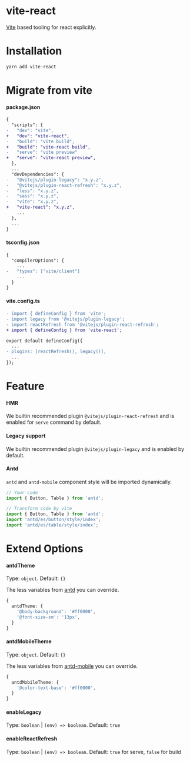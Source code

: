 # vite-react

[Vite](https://github.com/vitejs/vite) based tooling for react explicitly.

# Installation
```bash
yarn add vite-react
```

# Migrate from vite
#### package.json
```diff
{
  "scripts": {
-   "dev": "vite",
+   "dev": "vite-react",
-   "build": "vite build",
+   "build": "vite-react build",
-   "serve": "vite preview"
+   "serve": "vite-react preview",
  },
  ...
  "devDependencies": {
-   "@vitejs/plugin-legacy": "x.y.z",
-   "@vitejs/plugin-react-refresh": "x.y.z",
-   "less": "x.y.z",
-   "sass": "x.y.z",
-   "vite": "x.y.z",
+   "vite-react": "x.y.z",
    ...
  },
  ...
}
```

#### tsconfig.json
```diff
{
  "compilerOptions": {
    ...
-   "types": ["vite/client"]
    ...
  }
}
```

#### vite.config.ts
```diff
- import { defineConfig } from 'vite';
- import legacy from '@vitejs/plugin-legacy';
- import reactRefresh from '@vitejs/plugin-react-refresh';
+ import { defineConfig } from 'vite-react';

export default defineConfig({
  ...
- plugins: [reactRefresh(), legacy()],
  ...
});
```

# Feature
#### HMR
We builtin recommended plugin `@vitejs/plugin-react-refresh` and is enabled for `serve` command by default.

#### Legacy support
We builtin recommended plugin `@vitejs/plugin-legacy` and is enabled by default.

#### Antd
`antd` and `antd-mobile` component style will be imported dynamically.
```typescript
// Your code
import { Button, Table } from 'antd';

// Transform code by vite
import { Button, Table } from 'antd';
import 'antd/es/button/style/index';
import 'antd/es/table/style/index';
```

# Extend Options
#### antdTheme
Type: `object`. Default: `{}`

The less variables from [antd](https://github.com/ant-design/ant-design/blob/master/components/style/themes/default.less) you can override.

```typescript
{
  antdTheme: {
    '@body-background': '#ff0000',
    '@font-size-sm': '13px',
  }
}
```

#### antdMobileTheme
Type: `object`. Default: `{}`

The less variables from [antd-mobile](https://github.com/ant-design/ant-design-mobile/blob/master/components/style/themes/default.less) you can override.

```typescript
{
  antdMobileTheme: {
    '@color-text-base': '#ff0000',
  }
}
```

#### enableLegacy
Type: `boolean` | `(env) => boolean`. Default: `true`

#### enableReactRefresh
Type: `boolean` | `(env) => boolean`. Default: `true` for serve, `false` for build
